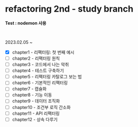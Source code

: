 # refactoring 2nd - study branch

**Test : nodemon 사용**

<br>

2023.02.05 ~ 

- [x] chapter1 - 리팩터링: 첫 번째 예시
- [ ] chapter2 - 리팩터링 원칙
- [ ] chapter3 - 코드에서 나는 악취
- [ ] chapter4 - 테스트 구축하기
- [ ] chapter5 - 리팩터링 카탈로그 보는 법
- [ ] chapter6 - 기본적인 리팩터링
- [ ] chapter7 - 캡슐화
- [ ] chapter8 - 기능 이동
- [ ] chapter9 - 데이터 조직화
- [ ] chapter10 - 조건부 로직 간소화
- [ ] chapter11 - API 리팩터링
- [ ] chapter12 - 상속 다루기
